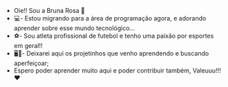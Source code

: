 - Oie!! Sou a Bruna Rosa 👋
- 💻- Estou migrando para a área de programação agora, e adorando aprender sobre esse mundo tecnológico...
- ⚽- Sou atleta profissional de futebol e tenho uma paixão por esportes em geral!!
- 🖥️💭- Deixarei aqui os projetinhos que venho aprendendo e buscando aperfeiçoar;
- Espero poder aprender muito aqui e poder contribuir também, Valeuuu!!!❤️ 


